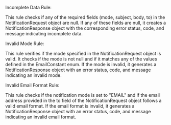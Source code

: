 Incomplete Data Rule: 

This rule checks if any of the required fields (mode, subject, body, to) in the NotificationRequest object are null. 
If any of these fields are null, it creates a NotificationResponse object with the corresponding error status, code, and message indicating incomplete data.

Invalid Mode Rule:

  This rule verifies if the mode specified in the NotificationRequest object is valid. 
  It checks if the mode is not null and if it matches any of the values defined in the EmailConstant enum. If the mode is invalid, 
  it generates a NotificationResponse object with an error status, code, and message indicating an invalid mode.
            
Invalid Email Format Rule:

  This rule checks if the notification mode is set to "EMAIL" and if the email address provided in the to field of the NotificationRequest object follows a valid email format.
  If the email format is invalid, it generates a NotificationResponse object with an error status, code, and message indicating an invalid email format.
